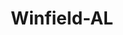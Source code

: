 ---
title: Winfield-AL
slug: winfield-al
f_state:
- cms/state/alabama.md
f_locations:
- cms/payday-loan/advance-america-1185.md
- cms/payday-loan/cashzone-check-cashing-corp-9489.md
- cms/payday-loan/dixie-dollar-15927.md
- cms/payday-loan/federal-credit-inc-17974.md
- cms/payday-loan/quick-cash-24845.md
updated-on: '2024-05-30T13:41:28.615Z'
created-on: '2024-05-30T13:41:28.615Z'
published-on: '2024-05-30T13:54:32.469Z'
f_city: Winfield
layout: '[city].html'
tags: city
---
